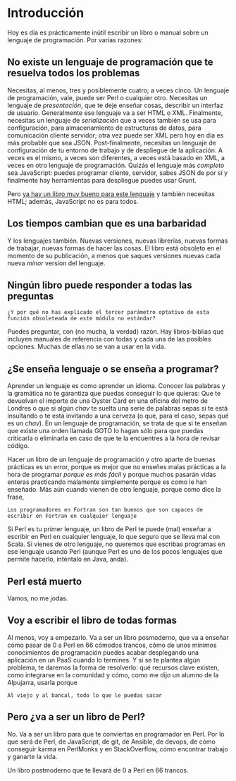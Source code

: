 # Introducción

Hoy es día es prácticamente inútil escribir un libro o manual sobre un
lenguaje de programación. Por varias razones:


## No existe un lenguaje de programación que te resuelva todos los problemas

Necesitas, al menos, tres y posiblemente cuatro; a veces cinco. Un
lenguaje de programación, vale, puede ser Perl o cualquier
otro. Necesitas un lenguaje de *presentación*, que te deje enseñar
cosas, describir un interfaz de usuario. Generalmente ese lenguaje va
a ser HTML o XML. Finalmente, necesitas un lenguaje de
*serialización* que a veces también se usa para configuración, para
almacenamiento de estructuras de datos, para comunicación cliente
servidor; otra vez puede ser XML pero hoy en día es más probable que
sea JSON. Post-finalmente, necesitas un lenguaje de configuración de
tu entorno de trabajo y de despliegue de la aplicación. A veces es el
mismo, a veces son diferentes, a veces está basado en XML, a veces en
otro lenguaje de programación. Quizás el lenguaje más *completo* sea JavaScript: puedes programar
cliente, servidor, sabes JSON de por sí y finalmente hay herramientas
para despliegue puedes usar Grunt. 

Pero
[ya hay un libro muy bueno para este lenguaje](https://www.amazon.es/dp/B00HXL8QA0?tag=atalaya-21&camp=3634&creative=24822&linkCode=as4&creativeASIN=B00HXL8QA0&adid=1PYDB8XAK25KHARWW369&)
y también necesitas HTML; además, JavaScript no es para todos. 

## Los tiempos cambian que es una barbaridad

Y los lenguajes también. Nuevas versiones, nuevas librerías, nuevas
formas de trabajar, nuevas formas de hacer las cosas. El libro está
obsoleto en el momento de su publicación, a menos que saques versiones
nuevas cada nueva *minor* version del lenguaje.

## Ningún libro puede responder a todas las preguntas

```
¿Y por qué no has explicado el tercer parámetro optativo de esta
función obsoleteada de este módulo no estándar?
```

Puedes preguntar, con (no mucha, la verdad) razón. Hay libros-biblias
que incluyen manuales de referencia con todas y cada una de las
posibles opciones. Muchas de ellas no se van a usar en la vida. 

## ¿Se enseña lenguaje o se enseña a programar?

Aprender un lenguaje es como aprender un idioma. Conocer las palabras
y la gramática no te garantiza que puedas conseguir lo que quieras:
Que te devuelvan el importe de una Oyster Card en una oficina del
metro de Londres o que si algún *chav* te suelta una serie de palabras
sepas si te está insultando o te está invitando a una cerveza (o que,
para el caso, sepas qué es un *chav*). En un lenguaje de programación,
se trata de que si te enseñan que existe una orden llamada GOTO lo
hagan sólo para que puedas criticarla o eliminarla en caso de que te
la encuentres a la hora de revisar código. 

Hacer un libro de un lenguaje de programación y otro aparte de buenas
prácticas es un error, porque es mejor que no enseñes malas prácticas
a la hora de programar *porque es más fácil* y porque muchos pasarán
vidas enteras practicando malamente simplemente porque es como le han
enseñado. Más aún cuando vienen de otro lenguaje, porque como dice la
frase,

```
Los programadores en Fortran son tan buenos que son capaces de
escribir en Fortran en cualquier lenguaje
```

Si Perl es tu primer lenguaje, un libro de Perl te puede (mal) enseñar
a escribir en Perl en cualquier lenguaje, lo que seguro que se lleva
mal con Scala. Si vienes de otro lenguaje, no queremos que escribas
programas en ese lenguaje usando Perl (aunque Perl es uno de los pocos
lenguajes que permite hacerlo, inténtalo en Java, anda).

## Perl está muerto

Vamos, no me jodas.

## Voy a escribir el libro de todas formas

Al menos, voy a empezarlo. Va a ser un libro posmoderno, que va a
enseñar cómo pasar de 0 a Perl en 66 cómodos trancos, cómo de unos
mínimos conocimientos de programación puedes acabar desplegando una
aplicación en un PaaS cuando lo termines. Y si se te plantea algún
problema, te daremos la forma de resolverlo: qué recursos clave
existen, como integrarse en la comunidad y cómo, como me dijo un
alumno de la Alpujarra, usarla porque 

```
Al viejo y al bancal, todo lo que le puedas sacar
```

## Pero ¿va a ser un libro de Perl?

No. Va a ser un libro para que te conviertas en programador en
Perl. Por lo que será de Perl, de JavaScript, de git, de Ansible, de
devops, de cómo conseguir karma en PerlMonks y en StackOverflow, cómo
encontrar trabajo y ganarte la vida. 

Un libro postmoderno que te llevará de 0 a Perl en 66 trancos. 
